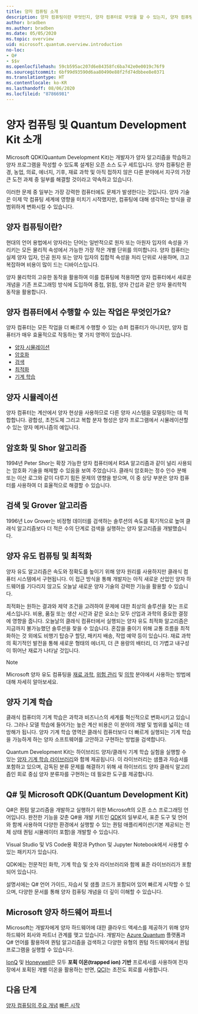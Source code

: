 ```yaml
---
title: 양자 컴퓨팅 소개
description: 양자 컴퓨팅이란 무엇인지, 양자 컴퓨터로 무엇을 할 수 있는지, 양자 컴퓨팅을 배우려면 어떻게 해야 하는지 알아봅니다.
author: bradben
ms.author: bradben
ms.date: 05/05/2020
ms.topic: overview
uid: microsoft.quantum.overview.introduction
no-loc:
- Q#
- $$v
ms.openlocfilehash: 59cb595ac207d6e84358fc6ba742e0e0019c76f9
ms.sourcegitcommit: 6bf99d93590d6aa80490e88f2fd74dbbee8e0371
ms.translationtype: HT
ms.contentlocale: ko-KR
ms.lasthandoff: 08/06/2020
ms.locfileid: "87866981"
---
```

# <a name="introduction-to-quantum-computing-and-the-quantum-development-kit"></a>양자 컴퓨팅 및 Quantum Development Kit 소개

Microsoft QDK(Quantum Development Kit)는 개발자가 양자 알고리즘을 학습하고 양자 프로그램을 작성할 수 있도록 설계된 오픈 소스 도구 세트입니다. 양자 컴퓨팅은 환경, 농업, 의료, 에너지, 기후, 재료 과학 및 아직 접하지 않은 다른 분야에서 지구의 가장 큰 도전 과제 중 일부를 해결할 것이라고 약속하고 있습니다.  

이러한 문제 중 일부는 가장 강력한 컴퓨터에도 문제가 발생한다는 것입니다. 양자 기술은 이제 막 컴퓨팅 세계에 영향을 미치기 시작했지만, 컴퓨팅에 대해 생각하는 방식을 광범위하게 변화시킬 수 있습니다.

## <a name="what-is-quantum-computing"></a>양자 컴퓨팅이란?

현대의 언어 용법에서 양자라는 단어는 일반적으로 원자 또는 아원자 입자의 속성을 가리키는 모든 물리적 속성에서 가능한 가장 작은 개별 단위를 의미합니다. 양자 컴퓨터는 실제 양자 입자, 인공 원자 또는 양자 입자의 집합적 속성을 처리 단위로 사용하며, 크고 복잡하며 비용이 많이 드는 디바이스입니다.

양자 물리학의 고유한 동작을 활용하여 이를 컴퓨팅에 적용하면 양자 컴퓨터에서 새로운 개념을 기존 프로그래밍 방식에 도입하여 중첩, 얽힘, 양자 간섭과 같은 양자 물리학적 동작을 활용합니다.

## <a name="what-can-a-quantum-computer-do"></a>양자 컴퓨터에서 수행할 수 있는 작업은 무엇인가요?

양자 컴퓨터는 모든 작업을 더 빠르게 수행할 수 있는 슈퍼 컴퓨터가 아니지만, 양자 컴퓨터가 매우 효율적으로 작동하는 몇 가지 영역이 있습니다.

- [양자 시뮬레이션](xref:microsoft.quantum.overview.introduction#quantum-simulation)
- [암호화](xref:microsoft.quantum.overview.introduction#cryptography-and-shors-algorithm)
- [검색](xref:microsoft.quantum.overview.introduction#search-and-grovers-algorithm)
- [최적화](xref:microsoft.quantum.overview.introduction#quantum-inspired-computing-and-optimization)
- [기계 학습](xref:microsoft.quantum.overview.introduction#quantum-machine-learning)

## <a name="quantum-simulation"></a>양자 시뮬레이션

양자 컴퓨터는 계산에서 양자 현상을 사용하므로 다른 양자 시스템을 모델링하는 데 적합합니다. 광합성, 초전도체 그리고 복합 분자 형성은 양자 프로그램에서 시뮬레이션할 수 있는 양자 메커니즘의 예입니다.

## <a name="cryptography-and-shors-algorithm"></a>암호화 및 Shor 알고리즘

1994년 Peter Shor는 확장 가능한 양자 컴퓨터에서 RSA 알고리즘과 같이 널리 사용되는 암호화 기술을 해제할 수 있음을 보여 주었습니다. 클래식 암호화는 정수 인수 분해 또는 이산 로그와 같이 다루기 힘든 문제의 영향을 받으며, 이 중 상당 부분은 양자 컴퓨터를 사용하여 더 효율적으로 해결할 수 있습니다.

## <a name="search-and-grovers-algorithm"></a>검색 및 Grover 알고리즘

1996년 Lov Grover는 비정형 데이터를 검색하는 솔루션의 속도를 획기적으로 높여 클래식 알고리즘보다 더 적은 수의 단계로 검색을 실행하는 양자 알고리즘을 개발했습니다.

## <a name="quantum-inspired-computing-and-optimization"></a>양자 유도 컴퓨팅 및 최적화

양자 유도 알고리즘은 속도와 정확도를 높이기 위해 양자 원리를 사용하지만 클래식 컴퓨터 시스템에서 구현됩니다. 이 접근 방식을 통해 개발자는 아직 새로운 산업인 양자 하드웨어를 기다리지 않고도 오늘날 새로운 양자 기술의 강력한 기능을 활용할 수 있습니다.

최적화는 원하는 결과와 제약 조건을 고려하여 문제에 대한 최상의 솔루션을 찾는 프로세스입니다. 비용, 품질 또는 생산 시간과 같은 요소는 모두 산업과 과학의 중요한 결정에 영향을 줍니다. 오늘날의 클래식 컴퓨터에서 실행되는 양자 유도 최적화 알고리즘은 지금까지 불가능했던 솔루션을 찾을 수 있습니다. 혼잡을 줄이기 위해 교통 흐름을 최적화하는 것 외에도 비행기 탑승구 할당, 패키지 배송, 작업 예약 등이 있습니다. 재료 과학의 획기적인 발전을 통해 새로운 형태의 에너지, 더 큰 용량의 배터리, 더 가볍고 내구성이 뛰어난 재료가 나타날 것입니다.

> [!NOTE]
> Microsoft 양자 유도 컴퓨팅을 [재료 과학](https://cloudblogs.microsoft.com/quantum/2020/01/21/oti-lumionics-accelerating-materials-design-microsoft-azure-quantum/), [위험 관리](https://cloudblogs.microsoft.com/quantum/2019/05/22/microsoft-quantum-collaborates-with-willis-towers-watson-to-transform-risk-management-solutions/) 및 [의학](https://blogs.microsoft.com/blog/2018/05/18/microsoft-quantum-helps-case-western-reserve-university-advance-mri-research/) 분야에서 사용하는 방법에 대해 자세히 알아보세요.

## <a name="quantum-machine-learning"></a>양자 기계 학습

클래식 컴퓨터의 기계 학습은 과학과 비즈니스의 세계를 혁신적으로 변화시키고 있습니다. 그러나 모델 학습에 들어가는 높은 계산 비용은 이 분야의 개발 및 범위를 넓히는 데 방해가 됩니다. 양자 기계 학습 영역은 클래식 컴퓨터보다 더 빠르게 실행되는 기계 학습을 가능하게 하는 양자 소프트웨어를 고안하고 구현하는 방법을 검색합니다.

Quantum Development Kit는 하이브리드 양자/클래식 기계 학습 실험을 실행할 수 있는 [양자 기계 학습 라이브러리](xref:microsoft.quantum.machine-learning.concepts.intro)와 함께 제공됩니다. 이 라이브러리는 샘플과 자습서를 포함하고 있으며, 감독된 분류 문제를 해결하기 위해 새 하이브리드 양자 클래식 알고리즘인 회로 중심 양자 분류자를 구현하는 데 필요한 도구를 제공합니다.

## <a name="no-locq-and-the-microsoft-quantum-development-kit-qdk"></a>Q# 및 Microsoft QDK(Quantum Development Kit)

Q#은 퀀텀 알고리즘을 개발하고 실행하기 위한 Microsoft의 오픈 소스 프로그래밍 언어입니다. 완전한 기능을 갖춘 Q#용 개발 키트인 [QDK](https://docs.microsoft.com/quantum/)의 일부로서, 표준 도구 및 언어와 함께 사용하여 다양한 환경에서 실행할 수 있는 퀀텀 애플리케이션(기본 제공되는 전체 상태 퀀텀 시뮬레이터 포함)을 개발할 수 있습니다.

Visual Studio 및 VS Code용 확장과 Python 및 Jupyter Notebook에서 사용할 수 있는 패키지가 있습니다.

QDK에는 전문적인 화학, 기계 학습 및 숫자 라이브러리와 함께 표준 라이브러리가 포함되어 있습니다.

설명서에는 Q# 언어 가이드, 자습서 및 샘플 코드가 포함되어 있어 빠르게 시작할 수 있으며, 다양한 문서를 통해 양자 컴퓨팅 개념을 더 깊이 이해할 수 있습니다.  

## <a name="microsoft-quantum-hardware-partners"></a>Microsoft 양자 하드웨어 파트너

Microsoft는 개발자에게 양자 하드웨어에 대한 클라우드 액세스를 제공하기 위해 양자 하드웨어 회사와 파트너 관계를 맺고 있습니다. 개발자는 [Azure Quantum](https://azure.microsoft.com/services/quantum/) 플랫폼과 Q# 언어를 활용하여 퀀텀 알고리즘을 검색하고 다양한 유형의 퀀텀 하드웨어에서 퀀텀 프로그램을 실행할 수 있습니다.

[IonQ](https://ionq.com/news/november-4-2019-microsoft-partnership) 및 [Honeywell](https://www.honeywell.com/en-us/newsroom/news/2019/11/the-future-of-quantum-computing)은 모두 **포획 이온(trapped ion) 기반** 프로세서를 사용하여 전자장에서 포획된 개별 이온을 활용하는 반면, [QCI](https://quantumcircuits.com/news-and-publications/quantum-circuits-partners-with-microsoft-on-azure-quantum)는 초전도 회로를 사용합니다.

## <a name="next-steps"></a>다음 단계

[양자 컴퓨팅의 주요 개념](xref:microsoft.quantum.overview.understanding)
[빠른 시작](xref:microsoft.quantum.welcome)